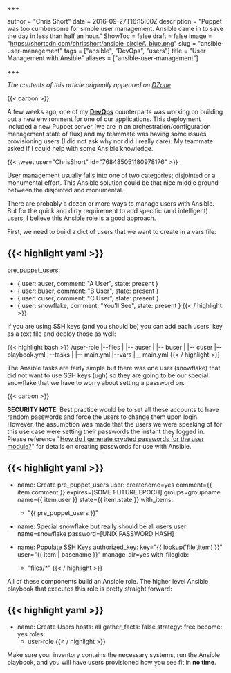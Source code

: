 +++

author = "Chris Short"
date = 2016-09-27T16:15:00Z
description = "Puppet was too cumbersome for simple user management. Ansible came in to save the day in less than half an hour."
ShowToc = false
draft = false
image = "https://shortcdn.com/chrisshort/ansible_circleA_blue.png"
slug = "ansible-user-management"
tags = ["ansible", "DevOps", "users"]
title = "User Management with Ansible"
aliases = ["ansible-user-management"]

+++

*The contents of this article originally appeared on [DZone](https://web.archive.org/web/20160923080533/https://dzone.com/articles/user-management-with-ansible)*

{{< carbon >}}

A few weeks ago, one of my [**DevOps**](https://devopsish.com/) counterparts was working on building out a new environment for one of our applications. This deployment included a new Puppet server (we are in an orchestration/configuration management state of flux) and my teammate was having some issues provisioning users (I did not ask why nor did I really care). My teammate asked if I could help with some Ansible knowledge.

{{< tweet user="ChrisShort" id="768485051180978176" >}}

User management usually falls into one of two categories; disjointed or a monumental effort. This Ansible solution could be that nice middle ground between the disjointed and monumental.

There are probably a dozen or more ways to manage users with Ansible. But for the quick and dirty requirement to add specific (and intelligent) users, I believe this Ansible role is a good approach.

First, we need to build a dict of users that we want to create in a vars file:

{{< highlight yaml >}}
---
pre_puppet_users:
  - {
      user: auser,
      comment: "A User",
      state: present
    }
  - {
      user: buser,
      comment: "B User",
      state: present
    }
  - {
      user: cuser,
      comment: "C User",
      state: present
    }
  - {
      user: snowflake,
      comment: "You'll See",
      state: present
    }
{{< / highlight >}}

If you are using SSH keys (and you should be) you can add each users' key as a text file and deploy those as well:

{{< highlight bash >}}
/user-role
|--files
|  |-- auser
|  |-- buser
|  |-- cuser
|--playbook.yml
|--tasks
|  |-- main.yml
|--vars
   |__ main.yml
{{< / highlight >}}

The Ansible tasks are fairly simple but there was one user (snowflake) that did not want to use SSH keys (ugh) so they are going to be our special snowflake that we have to worry about setting a password on.

{{< carbon >}}

**SECURITY NOTE**: Best practice would be to set all these accounts to have random passwords and force the users to change them upon login. However, the assumption was made that the users we were speaking of for this use case were setting their passwords the instant they logged in. Please reference "[How do I generate crypted passwords for the user module?](https://docs.ansible.com/ansible/latest/reference_appendices/faq.html#how-do-i-generate-encrypted-passwords-for-the-user-module)" for details on creating passwords for use with Ansible.

{{< highlight yaml >}}
---
- name: Create pre_puppet_users
  user:
    createhome=yes
    comment={{ item.comment }}
    expires=[SOME FUTURE EPOCH]
    groups=groupname
    name={{ item.user }}
    state={{ item.state }}
  with_items:
    - "{{ pre_puppet_users }}"

- name: Special snowflake but really should be all users
  user:
    name=snowflake
    password=[UNIX PASSWORD HASH]

- name: Populate SSH Keys
  authorized_key:
    key="{{ lookup('file',item) }}"
    user="{{ item | basename }}"
    manage_dir=yes
  with_fileglob:
    - "files/*"
{{< / highlight >}}

All of these components build an Ansible role. The higher level Ansible playbook that executes this role is pretty straight forward:

{{< highlight yaml >}}
---
- name: Create Users
  hosts: all
  gather_facts: false
  strategy: free
  become: yes
  roles:
    - user-role
{{< / highlight >}}

Make sure your inventory contains the necessary systems, run the Ansible playbook, and you will have users provisioned how you see fit in **no time**.

